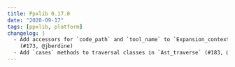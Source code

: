 ```yaml
---
title: Ppxlib 0.17.0
date: "2020-09-17"
tags: [ppxlib, platform]
changelog: |
  - Add accessors for `code_path` and `tool_name` to `Expansion_context.Base`
    (#173, @jberdine)
  - Add `cases` methods to traversal classes in `Ast_traverse` (#183, @pitag-ha)
---
```


